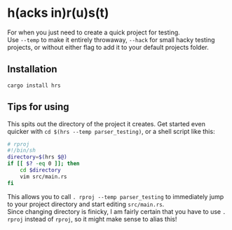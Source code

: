 # h(acks in)r(u)s(t)
For when you just need to create a quick project for testing.  
Use `--temp` to make it entirely throwaway, `--hack` for small hacky testing projects, or without either flag to add it to your default projects folder.

## Installation
`cargo install hrs`

## Tips for using
This spits out the directory of the project it creates. Get started even quicker with `cd $(hrs --temp parser_testing)`, or a shell script like this:  
```sh
# rproj
#!/bin/sh
directory=$(hrs $@)
if [[ $? -eq 0 ]]; then
    cd $directory
    vim src/main.rs
fi
```
This allows you to call `. rproj --temp parser_testing` to immediately jump to your project directory and start editing `src/main.rs`.  
Since changing directory is finicky, I am fairly certain that you have to use `. rproj` instead of `rproj`, so it might make sense to alias this!
